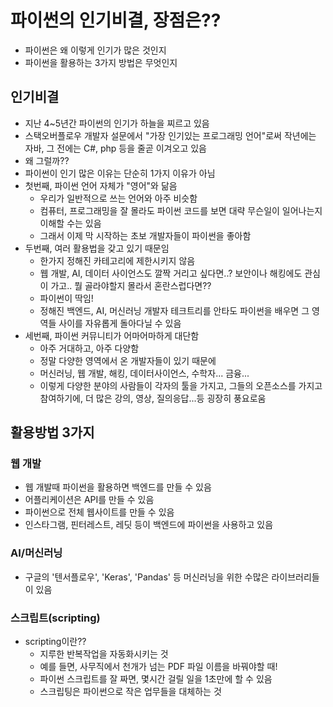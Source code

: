 # 파이썬의 인기비결, 장점은??

- 파이썬은 왜 이렇게 인기가 많은 것인지
- 파이썬을 활용하는 3가지 방법은 무엇인지

## 인기비결

- 지난 4~5년간 파이썬의 인기가 하늘을 찌르고 있음
- 스택오버플로우 개발자 설문에서 "가장 인기있는 프로그래밍 언어"로써 작년에는 자바, 그 전에는 C#, php 등을 줄곧 이겨오고 있음
- 왜 그럴까??
- 파이썬이 인기 많은 이유는 단순히 1가지 이유가 아님
- 첫번째, 파이썬 언어 자체가 "영어"와 닮음
  - 우리가 일반적으로 쓰는 언어와 아주 비슷함
  - 컴퓨터, 프로그래밍을 잘 몰라도 파이썬 코드를 보면 대략 무슨일이 일어나는지 이해할 수는 있음
  - 그래서 이제 막 시작하는 초보 개발자들이 파이썬을 좋아함
- 두번째, 여러 활용법을 갖고 있기 때문임
  - 한가지 정해진 카테고리에 제한시키지 않음
  - 웹 개발, AI, 데이터 사이언스도 깔짝 거리고 싶다면..? 보안이나 해킹에도 관심이 가고.. 뭘 골라야할지 몰라서 혼란스럽다면??
  - 파이썬이 딱임!
  - 정해진 백엔드, AI, 머신러닝 개발자 테크트리를 안타도 파이썬을 배우면 그 영역들 사이를 자유롭게 돌아다닐 수 있음
- 세번째, 파이썬 커뮤니티가 어마어마하게 대단함
  - 아주 거대하고, 아주 다양함
  - 정말 다양한 영역에서 온 개발자들이 있기 때문에
  - 머신러닝, 웹 개발, 해킹, 데이터사이언스, 수학자... 금융...
  - 이렇게 다양한 분야의 사람들이 각자의 툴을 가지고, 그들의 오픈소스를 가지고 참여하기에, 더 많은 강의, 영상, 질의응답...등 굉장히 풍요로움

## 활용방법 3가지

### 웹 개발

- 웹 개발때 파이썬을 활용하면 백엔드를 만들 수 있음
- 어플리케이션은 API를 만들 수 있음
- 파이썬으로 전체 웹사이트를 만들 수 있음
- 인스타그램, 핀터레스트, 레딧 등이 백엔드에 파이썬을 사용하고 있음

### AI/머신러닝

- 구글의 '텐서플로우', 'Keras', 'Pandas' 등 머신러닝을 위한 수많은 라이브러리들이 있음

### 스크립트(scripting)

- scripting이란??
  - 지루한 반복작업을 자동화시키는 것
  - 예를 들면, 사무직에서 천개가 넘는 PDF 파일 이름을 바꿔야할 때!
  - 파이썬 스크립트를 잘 짜면, 몇시간 걸릴 일을 1초만에 할 수 있음
  - 스크립팅은 파이썬으로 작은 업무들을 대체하는 것



